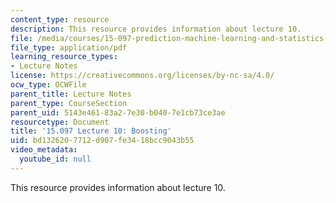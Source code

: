 ```yaml
---
content_type: resource
description: This resource provides information about lecture 10.
file: /media/courses/15-097-prediction-machine-learning-and-statistics-spring-2012/bd1326207712d907fe3418bcc9043b55_MIT15_097S12_lec10.pdf
file_type: application/pdf
learning_resource_types:
- Lecture Notes
license: https://creativecommons.org/licenses/by-nc-sa/4.0/
ocw_type: OCWFile
parent_title: Lecture Notes
parent_type: CourseSection
parent_uid: 5143e461-83a2-7e30-b040-7e1cb73ce3ae
resourcetype: Document
title: '15.097 Lecture 10: Boosting'
uid: bd132620-7712-d907-fe34-18bcc9043b55
video_metadata:
  youtube_id: null
---
```

This resource provides information about lecture 10.